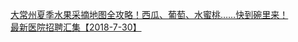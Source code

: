   
[大常州夏季水果采摘地图全攻略！西瓜、葡萄、水蜜桃……快到碗里来！](http://www.dianyue.me/archives/557/v1kzbyzmwfghb755/)  
[最新医院招聘汇集【2018-7-30】](http://www.dianyue.me/archives/219/om0qvb34zpnbz069/)